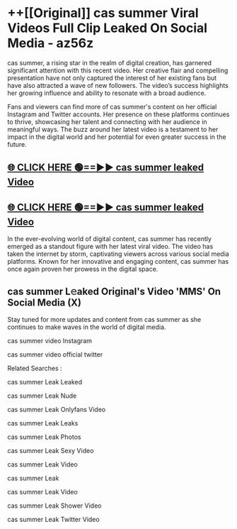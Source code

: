 # ++[[Original]] cas summer Viral Videos Full Clip Leaked On Social Media - az56z<br>

cas summer, a rising star in the realm of digital creation, has garnered significant attention with this recent video. Her creative flair and compelling presentation have not only captured the interest of her existing fans but have also attracted a wave of new followers. The video’s success highlights her growing influence and ability to resonate with a broad audience.

Fans and viewers can find more of cas summer's content on her official Instagram and Twitter accounts. Her presence on these platforms continues to thrive, showcasing her talent and connecting with her audience in meaningful ways. The buzz around her latest video is a testament to her impact in the digital world and her potential for even greater success in the future.


## [🌐 CLICK HERE 🟢==►► cas summer leaked Video ](https://onlyclips.site?title=cas_summer&ref=git)

## [🌐 CLICK HERE 🟢==►► cas summer leaked Video ](https://onlyclips.site?title=cas_summer&ref=git)


In the ever-evolving world of digital content, cas summer has recently emerged as a standout figure with her latest viral video. The video has taken the internet by storm, captivating viewers across various social media platforms. Known for her innovative and engaging content, cas summer has once again proven her prowess in the digital space.



## cas summer L𝚎aked Original's Video 'MMS' On Social Media (X)


Stay tuned for more updates and content from cas summer as she continues to make waves in the world of digital media.

cas summer video Instagram

cas summer video official twitter


Related Searches :

cas summer Leak Leaked

cas summer Leak Nude

cas summer Leak Onlyfans Video

cas summer Leak Leaks

cas summer Leak Photos

cas summer Leak Sexy Video

cas summer Leak Video

cas summer Leak

cas summer Leak Video

cas summer Leak Shower Video

cas summer Leak Twitter Video

